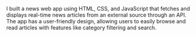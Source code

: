I  built a news web app using HTML, CSS, and JavaScript that fetches and displays real-time news articles from an external source through an API. The app has a user-friendly design, allowing users to easily browse and read articles with features like category filtering and search.
